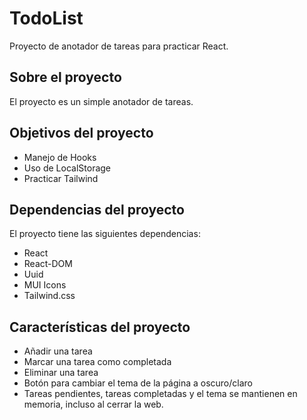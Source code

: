 # TodoList

Proyecto de anotador de tareas para practicar React.

## Sobre el proyecto

El proyecto es un simple anotador de tareas.

## Objetivos del proyecto

* Manejo de Hooks
* Uso de LocalStorage
* Practicar Tailwind

## Dependencias del proyecto

El proyecto tiene las siguientes dependencias:

* React
* React-DOM
* Uuid
* MUI Icons
* Tailwind.css

## Características del proyecto

* Añadir una tarea
* Marcar una tarea como completada
* Eliminar una tarea
* Botón para cambiar el tema de la página a oscuro/claro
* Tareas pendientes, tareas completadas y el tema se mantienen en memoria, incluso al cerrar la web.
